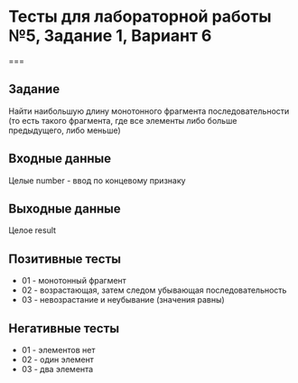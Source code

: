 # Тесты для лабораторной работы №5, Задание 1, Вариант 6
===
## Задание
Найти наибольшую длину монотонного фрагмента последовательности (то есть такого фрагмента, где все элементы либо больше предыдущего, либо меньше)

## Входные данные
Целые number - ввод по концевому признаку

## Выходные данные
Целое result

## Позитивные тесты
- 01 - монотонный фрагмент
- 02 - возрастающая, затем следом убывающая последовательность
- 03 - невозрастание и неубывание (значения равны)

## Негативные тесты 
- 01 - элементов нет
- 02 - один элемент
- 03 - два элемента
